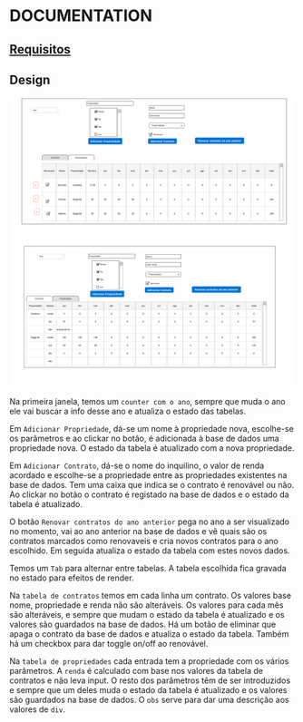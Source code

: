 # DOCUMENTATION

## [Requisitos](requisitos/Requisitos.md)

## Design

![design](Design.png)

Na primeira janela, temos um `counter com o ano`, sempre que muda o ano ele vai buscar a info desse ano e atualiza o estado das tabelas.

Em `Adicionar Propriedade`, dá-se um nome à propriedade nova, escolhe-se os parâmetros e ao clickar no botão, é adicionada à base de dados uma propriedade nova. O estado da tabela é atualizado com a nova propriedade.

Em `Adicionar Contrato`, dá-se o nome do inquilino, o valor de renda acordado e escolhe-se a propriedade entre as propriedades existentes na base de dados. Tem uma caixa que indica se o contrato é renovável ou não. Ao clickar no botão o contrato é registado na base de dados e o estado da tabela é atualizado.

O botão `Renovar contratos do ano anterior` pega no ano a ser visualizado no momento, vai ao ano anterior na base de dados e vê quais são os contratos marcados como renovaveis e cria novos contratos para o ano escolhido. Em seguida atualiza o estado da tabela com estes novos dados.

Temos um `Tab` para alternar entre tabelas. A tabela escolhida fica gravada no estado para efeitos de render.

Na `tabela de contratos` temos em cada linha um contrato. Os valores base nome, propriedade e renda não são alteráveis. Os valores para cada mês são alteráveis, e sempre que mudam o estado da tabela é atualizado e os valores são guardados na base de dados. Há um botão de eliminar que apaga o contrato da base de dados e atualiza o estado da tabela.
Também há um checkbox para dar toggle on/off ao renovável.

Na `tabela de propriedades` cada entrada tem a propriedade com os vários parâmetros. A `renda` é calculado com base nos valores da tabela de contratos e não leva input. O resto dos parâmetros têm de ser introduzidos e sempre que um deles muda o estado da tabela é atualizado e os valores são guardados na base de dados. O `obs` serve para dar uma descrição aos valores de `div`.